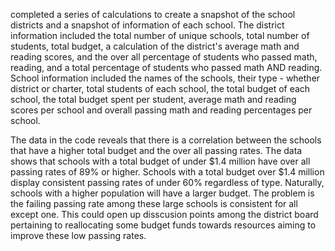 completed a series of calculations to create a snapshot of the school districts and a snapshot of information of each school. 
The district information included the total number of unique schools, total number of students, total budget, a calculation of the district's average math and reading scores, and the over all percentage of students who passed math, reading, and a total percentage of students who passed math AND reading.
School information included the names of the schools, their type - whether district or charter, total students of each school, the total budget of each school, the total budget spent per student, average math and reading scores per school and overall passing math and reading percentages per school.

The data in the code reveals that there is a correlation between the schools that have a higher total budget and the over all passing rates. The data shows that schools with a total budget of under $1.4 million have over all passing rates of 89% or higher. Schools with a total budget over $1.4 million display consistent passing rates of under 60% regardless of type.
Naturally, schools with a higher population will have a larger budget. The problem is the failing passing rate among these large schools is consistent for all except one. 
This could open up disscusion points among the district board pertaining to reallocating some budget funds towards resources aiming to improve these low passing rates.  
